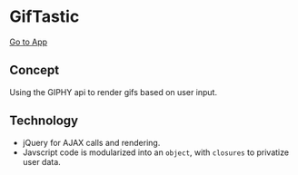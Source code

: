 # GifTastic
[Go to App](https://romantic-leakey-7255fc.netlify.com)

## Concept

Using the GIPHY api to render gifs based on user input.  

## Technology
* jQuery for AJAX calls and rendering.
* Javscript code is modularized into an `object`, with `closures` to privatize user data.
